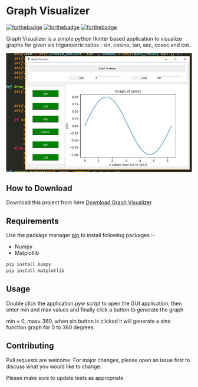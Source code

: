 # Graph Visualizer

[![forthebadge](https://forthebadge.com/images/badges/built-with-love.svg)](https://forthebadge.com)
[![forthebadge](https://forthebadge.com/images/badges/built-with-swag.svg)](https://forthebadge.com)
[![forthebadge](https://forthebadge.com/images/badges/made-with-python.svg)](https://forthebadge.com)

Graph Visualizer is a simple python tkinter based application to visualize graphs for given six trigonoetric ratios : sin, cosine, tan, sec, cosec and cot.

![Alt text](app.png?raw=true "Graph Visualizer")

## How to Download

Download this project from here [Download Graph Visualizer](https://downgit.github.io/#/home?url=https://github.com/pyGuru123/Tkinter-Applications/tree/master/Graph%20Visualizer)

## Requirements

Use the package manager [pip](https://pip.pypa.io/en/stable/) to install following packages :-
* Numpy
* Matplotlib

```bash
pip install numpy
pip install matplotlib
```

## Usage

Double click the application.pyw script to open the GUI application, then enter min and max values and finally click a button to generate the graph

min = 0, max= 360, when sin button is clicked it will generate a sine function graph for 0 to 360 degrees.

## Contributing
Pull requests are welcome. For major changes, please open an issue first to discuss what you would like to change.

Please make sure to update tests as appropriate.